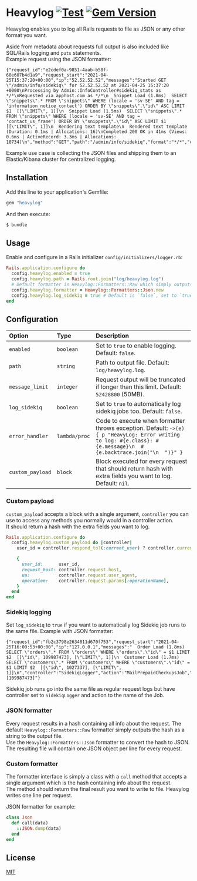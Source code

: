 # Heavylog [![Test](https://github.com/krisrang/heavylog/actions/workflows/test.yml/badge.svg)](https://github.com/krisrang/heavylog/actions/workflows/test.yml) [![Gem Version](https://badge.fury.io/rb/heavylog.svg)](https://badge.fury.io/rb/heavylog)

Heavylog enables you to log all Rails requests to file as JSON or any other format you want.

Aside from metadata about requests full output is also included like SQL/Rails logging and `puts` statements.  
Example request using the JSON formatter:
```
{"request_id":"e2cdef0a-9851-4aab-b58f-60e607b4d1a9","request_start":"2021-04-25T15:37:20+00:00","ip":"52.52.52.52","messages":"Started GET \"/admin/info/sidekiq\" for 52.52.52.52 at 2021-04-25 15:37:20 +0000\nProcessing by Admin::InfoController#sidekiq_stats as */*\nRequested via apphost.com as */*\n  Snippet Load (1.8ms)  SELECT \"snippets\".* FROM \"snippets\" WHERE (locale = 'sv-SE' AND tag = 'information_notice_contact') ORDER BY \"snippets\".\"id\" ASC LIMIT $1  [[\"LIMIT\", 1]]\n  Snippet Load (1.5ms)  SELECT \"snippets\".* FROM \"snippets\" WHERE (locale = 'sv-SE' AND tag = 'contact_us_frame') ORDER BY \"snippets\".\"id\" ASC LIMIT $1  [[\"LIMIT\", 1]]\n  Rendering text template\n  Rendered text template (Duration: 0.1ms | Allocations: 16)\nCompleted 200 OK in 41ms (Views: 0.6ms | ActiveRecord: 3.3ms | Allocations: 10734)\n","method":"GET","path":"/admin/info/sidekiq","format":"*/*","controller":"Admin::InfoController","action":"sidekiq_stats","status":200,"duration":40.74,"view_runtime":0.56,"db_runtime":3.28,"user_id":null,"admin_id":null,"request_host":"apphost.com","ua":"curl/7.58.0","operation":null}
```

Example use case is collecting the JSON files and shipping them to an Elastic/Kibana cluster for centralized logging.
## Installation

Add this line to your application's Gemfile:

```ruby
gem "heavylog"
```

And then execute:

```bash
$ bundle
```

## Usage

Enable and configure in a Rails initializer `config/initializers/logger.rb`:

```rb
Rails.application.configure do
  config.heavylog.enabled = true
  config.heavylog.path = Rails.root.join("log/heavylog.log")
  # Default formatter is Heavylog::Formatters::Raw which simply outputs the ruby hash as a string
  config.heavylog.formatter = Heavylog::Formatters::Json.new
  config.heavylog.log_sidekiq = true # Default is `false`, set to `true` to automatically log sidekiq job runs too.
end
```

## Configuration

| Option | Type     | Description                |
| :-------- | :------- | :------------------------- |
| `enabled` | `boolean` | Set to `true` to enable logging. Default: `false`.  |
| `path` | `string` | Path to output file. Default: `log/heavylog.log`.  |
| `message_limit` | `integer` | Request output will be truncated if longer than this limit. Default: `52428800` (50MB).  |
| `log_sidekiq` | `boolean` | Set to `true` to automatically log sidekiq jobs too. Default: `false`.  |
| `error_handler` | `lambda/proc` | Code to execute when formatter throws exception. Default: `->(e) { p "HeavyLog: Error writing to log: #{e.class}: #{e.message}\n  #{e.backtrace.join("\n  ")}" }`
| `custom_payload` | `block` | Block executed for every request that should return hash with extra fields you want to log. Default: `nil`. |

### Custom payload

`custom_payload` accepts a block with a single argument, `controller` you can use to access any methods you normally would in a controller action.  
It should return a hash with the extra fields you want to log.

```rb
Rails.application.configure do
  config.heavylog.custom_payload do |controller|
    user_id = controller.respond_to?(:current_user) ? controller.current_user&.id : nil

    {
      user_id:      user_id,
      request_host: controller.request.host,
      ua:           controller.request.user_agent,
      operation:    controller.request.params[:operationName],
    }
  end
end
```

### Sidekiq logging

Set `log_sidekiq` to `true` if you want to automatically log Sidekiq job runs to the same file. Example with JSON formatter:
```
{"request_id":"fb2c3798e2634011d670f753","request_start":"2021-04-25T16:00:53+00:00","ip":"127.0.0.1","messages":"  Order Load (1.8ms)  SELECT \"orders\".* FROM \"orders\" WHERE \"orders\".\"id\" = $1 LIMIT $2  [[\"id\", 109987473], [\"LIMIT\", 1]]\n  Customer Load (1.7ms)  SELECT \"customers\".* FROM \"customers\" WHERE \"customers\".\"id\" = $1 LIMIT $2  [[\"id\", 1027337], [\"LIMIT\", 1]]\n","controller":"SidekiqLogger","action":"MailPrepaidCheckupsJob","args":"[109987473]"}
```

Sidekiq job runs go into the same file as regular request logs but have controller set to `SidekiqLogger` and action to the name of the Job. 

### JSON formatter

Every request results in a hash containing all info about the request. The default `Heavylog::Formatters::Raw` formatter simply outputs the hash as a string to the output file.  
Use the `Heavylog::Formatters::Json` formatter to convert the hash to JSON. The resulting file will contain one JSON object per line for every request.

### Custom formatter

The formatter interface is simply a class with a `call` method that accepts a single argument which is the hash containing info about the request.  
The method should return the final result you want to write to file. Heavylog writes one line per request.

JSON formatter for example:
```rb
class Json
  def call(data)
    ::JSON.dump(data)
  end
end
```
## License

[MIT](https://choosealicense.com/licenses/mit/)

  
